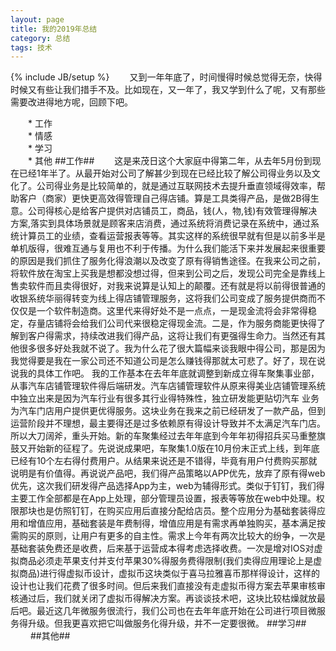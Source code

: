 ```yaml
---
layout: page
title: 我的2019年总结
category: 总结
tags: 技术
---
```

{% include JB/setup %}
　　又到一年年底了，时间慢得时候总觉得无奈，快得时候又有些让我们措手不及。比如现在，又一年了，我又学到什么了呢，又有那些需要改进得地方呢，回顾下吧。

　　*   工作  
　　*   情感  
　　*   学习  
　　*   其他
##工作##
　　这是来茂日这个大家庭中得第二年，从去年5月份到现在已经1年半了。从最开始对公司了解甚少到现在已经比较了解公司得业务以及文化了。公司得业务是比较简单的，就是通过互联网技术去提升垂直领域得效率，帮助客户（商家）更快更高效得管理自己得店铺。算是工具类得产品，是做2B得生意。公司得核心是给客户提供对店铺员工，商品，钱(人，物,钱)有效管理得解决方案,落实到具体场景就是顾客来店消费，通过系统将消费记录在系统中，通过系统计算员工的业绩，查看运营报表等等。其实这样的系统很早就有但是以前多半是单机版得，很难互通与复用也不利于传播。为什么我们能活下来并发展起来很重要的原因是我们抓住了服务化得浪潮以及改变了原有得销售途径。在我来公司之前，将软件放在淘宝上买我是想都没想过得，但来到公司之后，发现公司完全是靠线上售卖软件而且卖得很好，对我来说算是认知上的颠覆。还有就是将以前得很普通的收银系统华丽得转变为线上得店铺管理服务，这将我们公司变成了服务提供商而不仅仅是一个软件制造商。这里代来得好处不是一点点，一是现金流将会非常得稳定，存量店铺将会给我们公司代来很稳定得现金流。二是，作为服务商能更快得了解到客户得需求，持续改进我们得产品，这将让我们有更强得生命力。当然还有其他很多很多好处我就不说了。我为什么花了很大篇幅来谈我眼中得公司，那是因为我觉得要是我在一家公司还不知道公司是怎么赚钱得那就太可悲了。好了，现在说说我的具体工作吧。
   我的工作基本在去年年底就调整到新成立得车聚集事业部，从事汽车店铺管理软件得后端研发。汽车店铺管理软件从原来得美业店铺管理系统中独立出来是因为汽车行业有很多其行业得特殊性，独立研发能更贴切汽车
业务为汽车门店用户提供更优得服务。这块业务在我来之前已经研发了一款产品，但到运营阶段并不理想，最主要得还是过多依赖原有得设计导致并不太满足汽车门店。所以大刀阔斧，重头开始。新的车聚集经过去年年底到今年年初得招兵买马重整旗鼓又开始新的征程了。先说说成果吧，车聚集1.0版在10月份末正式上线，到年底已经有10个左右得付费用户。从结果来说还是不错得，毕竟有用户付费购买那就说明是有价值得。再说说产品吧，我们得产品策略以APP优先，放弃了原有得web优先，这次我们研发得产品选择App为主，web为辅得形式。类似于钉钉，我们得主要工作全部都是在App上处理，部分管理员设置，报表等等放在web中处理。权限那块也是仿照钉钉，在购买应用后直接分配给店员。整个应用分为基础套装得应用和增值应用，基础套装是年费制得，增值应用是有需求再单独购买，基本满足按需购买的原则，让用户有更多的自主性。需求上今年有两次比较大的纷争，一次是基础套装免费还是收费，后来基于运营成本得考虑选择收费。一次是增对IOS对虚拟商品必须走苹果支付并支付苹果30%得服务费得限制(我们卖得应用理论上是虚拟商品)进行得虚拟币设计，虚拟币这块类似于喜马拉雅喜币那样得设计，这样的设计也让我们花费了很多时间。但后来我们直接没有走虚拟币得方案去苹果审核审核通过后，我们就关闭了虚拟币得解决方案。再谈谈技术吧，这块比较枯燥就放最后吧。最近这几年微服务很流行，我们公司也在去年年底开始在公司进行项目微服务得升级。但我更喜欢把它叫做服务化得升级，并不一定要很微。
##学习##
　　
##其他##
　